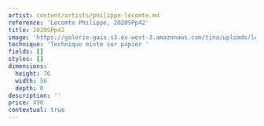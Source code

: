 ```yaml
---
artist: content/artists/philippe-lecomte.md
reference: 'Lecomte Philippe, 2020SPp42'
title: 2020SPp42
image: 'https://galerie-gaia.s3.eu-west-3.amazonaws.com/tina/uploads/lecomte-philippe/Philippe Lecomte - 2020_42 - 76x56.jpg'
technique: 'Technique mixte sur papier '
fields: []
styles: []
dimensions:
  height: 76
  width: 56
  depth: 0
description: ''
price: 490
contextual: true
---
```


